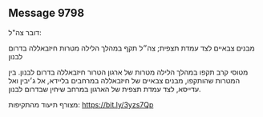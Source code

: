 ## Message 9798

דובר צה"ל: 

מבנים צבאיים לצד עמדת תצפית; צה״ל תקף במהלך הלילה מטרות חיזבאללה בדרום לבנון

מטוסי קרב תקפו במהלך הלילה מטרות של ארגון הטרור חיזבאללה בדרום לבנון. 
בין המטרות שהותקפו, מבנים צבאיים של חיזבאללה במרחבים בליידא, אל ג׳יבין ואל עדייסא, לצד עמדת תצפית של הארגון במרחב שיחין שבדרום לבנון.

מצורף תיעוד מהתקיפות: https://bit.ly/3yzs7Qp

